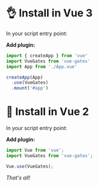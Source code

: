 # 👌 Install in Vue 3

In your script entry point:

**Add plugin:**

```javascript
import { createApp } from 'vue'
import VueGates from 'vue-gates'
import App from './App.vue'

createApp(App)
  .use(VueGates)
  .mount('#app')
```

# 🤟 Install in Vue 2

In your script entry point:

**Add plugin:**

```javascript
import Vue from 'vue';
import VueGates from 'vue-gates';

Vue.use(VueGates);
```

*That's all!*
